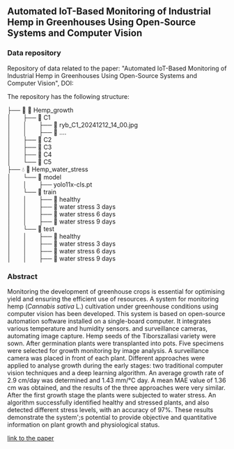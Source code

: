 ## Automated IoT-Based Monitoring of Industrial Hemp in Greenhouses Using Open-Source Systems and Computer Vision

### Data repository

Repository of data related to the paper: "Automated IoT-Based Monitoring of Industrial Hemp in Greenhouses Using Open-Source Systems and Computer Vision", DOI:

The repository has the following structure:

├── 🌱 📁 Hemp_growth<br>
│&nbsp;&nbsp;&nbsp;&nbsp;&nbsp;&nbsp;   ├── 📁 C1<br>
│&nbsp;&nbsp;&nbsp; &nbsp;&nbsp;    │   &nbsp;&nbsp;&nbsp; &nbsp;&nbsp;├── 📁 ryb_C1_20241212_14_00.jpg<br>
│&nbsp;&nbsp;&nbsp; &nbsp;&nbsp;    │   &nbsp;&nbsp;&nbsp; &nbsp;&nbsp;├── 📁 ....<br>
│&nbsp;&nbsp;&nbsp;&nbsp;&nbsp;&nbsp;   ├── 📁 C2<br>
│&nbsp;&nbsp;&nbsp;&nbsp;&nbsp;&nbsp;   ├── 📁 C3<br>
│&nbsp;&nbsp;&nbsp;&nbsp;&nbsp;&nbsp;   ├── 📁 C4<br>
│&nbsp;&nbsp;&nbsp;&nbsp;&nbsp;&nbsp;   └── 📁 C5<br>
├── 💧 📁 Hemp_water_stress<br>
│&nbsp;&nbsp;&nbsp; &nbsp;&nbsp;       └── 📁 model<br>
│&nbsp;&nbsp;&nbsp; &nbsp;&nbsp;    │   &nbsp;&nbsp;&nbsp; &nbsp;&nbsp;├── yolo11x-cls.pt<br>
│&nbsp;&nbsp;&nbsp; &nbsp;&nbsp;    └── 📁 train<br>
│&nbsp;&nbsp;&nbsp; &nbsp;&nbsp;    │   &nbsp;&nbsp;&nbsp; &nbsp;&nbsp;├── 📁 healthy<br>
│&nbsp;&nbsp;&nbsp; &nbsp;&nbsp;    │   &nbsp;&nbsp;&nbsp; &nbsp;&nbsp;├── 📁 water stress 3 days<br>
│&nbsp;&nbsp;&nbsp; &nbsp;&nbsp;    │   &nbsp;&nbsp;&nbsp; &nbsp;&nbsp;├── 📁 water stress 6 days<br>
│&nbsp;&nbsp;&nbsp; &nbsp;&nbsp;    │   &nbsp;&nbsp;&nbsp; &nbsp;&nbsp;├── 📁 water stress 9 days<br>
│&nbsp;&nbsp;&nbsp; &nbsp;&nbsp;    └── 📁 test<br>
│&nbsp;&nbsp;&nbsp; &nbsp;&nbsp;    │   &nbsp;&nbsp;&nbsp; &nbsp;&nbsp;├── 📁 healthy<br>
│&nbsp;&nbsp;&nbsp; &nbsp;&nbsp;    │   &nbsp;&nbsp;&nbsp; &nbsp;&nbsp;├── 📁 water stress 3 days<br>
│&nbsp;&nbsp;&nbsp; &nbsp;&nbsp;    │   &nbsp;&nbsp;&nbsp; &nbsp;&nbsp;├── 📁 water stress 6 days<br>
│&nbsp;&nbsp;&nbsp; &nbsp;&nbsp;    │   &nbsp;&nbsp;&nbsp; &nbsp;&nbsp;├── 📁 water stress 9 days<br>


### Abstract

Monitoring the development of greenhouse crops is essential for optimising yield and ensuring the efficient use of resources. A system for monitoring hemp (*Cannabis sativa* L.) cultivation under greenhouse conditions using computer vision has been developed. This system is based on open-source automation software installed on a single-board computer. It integrates various temperature and humidity sensors. and surveillance cameras, automating image capture. Hemp seeds of the Tiborszallasi variety were sown. After germination plants were transplanted into pots. Five specimens were selected for growth monitoring by image analysis. A surveillance camera was placed in front of each plant. Different approaches were applied to analyse growth during the early stages: two traditional computer vision techniques and a deep learning algorithm. An average growth rate of 2.9 cm/day was determined and 1.43 mm/°C day. A mean MAE value of 1.36 cm was obtained, and the results of the three approaches were very similar. After the first growth stage the plants were subjected to water stress. An algorithm successfully identified healthy and stressed plants, and also detected different stress levels, with an accuracy of 97%. These results demonstrate the system';s potential to provide objective and quantitative information on plant growth and physiological status.

[link to the paper](https://github.com)
